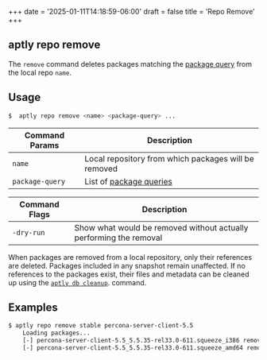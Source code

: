 +++
date = '2025-01-11T14:18:59-06:00'
draft = false
title = 'Repo Remove'
+++

aptly repo remove
-----------------

The `remove` command deletes packages matching the [package query](/doc/feature/query/)
from the local repo `name`.

## Usage
```bash
$  aptly repo remove <name> <package-query> ...
```

| Command Params   | Description                                               |
|------------------|-----------------------------------------------------------|
| `name`           | Local repository from which packages will be removed      |
| `package-query`  | List of [package queries](/doc/feature/query/)            |

| Command Flags | Description                               |
|---------------|-------------------------------------------|
| `-dry-run`    | Show what would be removed without actually performing the removal |

When packages are removed from a local repository, only their references are deleted. Packages included in any snapshot remain unaffected. If no references to the packages exist, their files and metadata can be cleaned up using the [`aptly db cleanup`](/doc/aptly/db/cleanup/). command.

## Examples
```bash
$ aptly repo remove stable percona-server-client-5.5
    Loading packages...
    [-] percona-server-client-5.5_5.5.35-rel33.0-611.squeeze_i386 removed
    [-] percona-server-client-5.5_5.5.35-rel33.0-611.squeeze_amd64 removed
```
